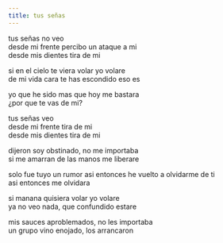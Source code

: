 ```yaml
---
title: tus señas
---
```



tus señas no veo  
desde mi frente percibo un ataque a mi  
desde mis dientes tira de mi  

si en el cielo te viera volar yo volare  
de mi vida cara te has escondido eso es  

yo que he sido mas que hoy me bastara  
¿por que te vas de mi?

tus señas veo  
desde mi frente tira de mi  
desde mis dientes tira de mi  

dijeron soy obstinado, no me importaba  
si me amarran de las manos me liberare  

solo fue tuyo un rumor asi entonces he vuelto a olvidarme de ti  
asi entonces me olvidara

si manana quisiera volar yo volare  
ya no veo nada, que confundido estare  

mis sauces aproblemados, no les importaba  
un grupo vino enojado, los arrancaron  
